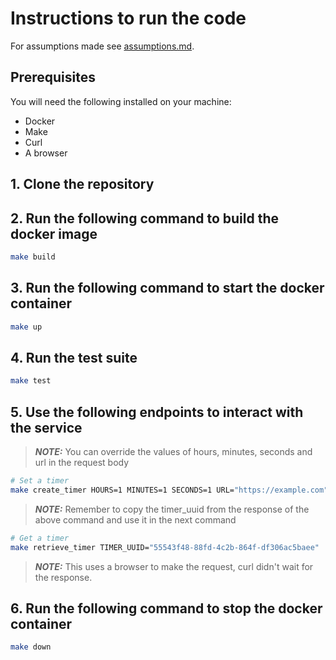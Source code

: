 # Instructions to run the code
For assumptions made see [assumptions.md](docs/assumptions.md).

## Prerequisites
You will need the following installed on your machine:
- Docker
- Make
- Curl
- A browser

## 1. Clone the repository

## 2. Run the following command to build the docker image
```bash
make build
```

## 3. Run the following command to start the docker container
```bash
make up
```

## 4. Run the test suite
```bash
make test
```

## 5. Use the following endpoints to interact with the service
> **_NOTE:_**  You can override the values of hours, minutes, seconds and url in the request body
```bash
# Set a timer
make create_timer HOURS=1 MINUTES=1 SECONDS=1 URL="https://example.com"
```
> **_NOTE:_**  Remember to copy the timer_uuid from the response of the above command and use it in the next command

```bash
# Get a timer
make retrieve_timer TIMER_UUID="55543f48-88fd-4c2b-864f-df306ac5baee"
```
> **_NOTE:_**  This uses a browser to make the request, curl didn't wait for the response.


## 6. Run the following command to stop the docker container
```bash
make down
```
